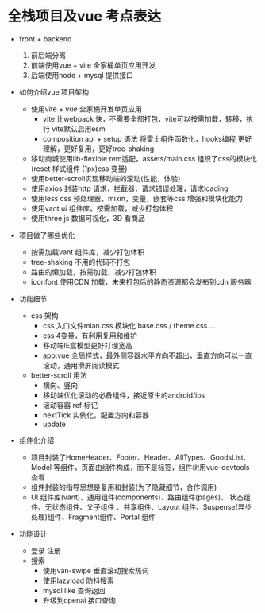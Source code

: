 # 全栈项目及vue 考点表达

- front + backend
  1. 前后端分离  
  2. 前端使用vue + vite 全家桶单页应用开发
  3. 后端使用node + mysql 提供接口

- 如何介绍vue 项目架构
  - 使用vite + vue 全家桶开发单页应用  
    - vite 比webpack 快，不需要全部打包，vite可以按需加载，转移，执行 
      vite默认启用esm  
    - composition api + setup 语法 将雷士组件函数化，hooks编程
      更好理解，更好复用，更好tree-shaking  
  - 移动商城使用lib-flexible rem适配，assets/main.css 组织了css的模块化
    (reset 样式组件 (1px)css 变量)
  - 使用better-scroll实现移动端的滚动(性能，体验)
  - 使用axios 封装http 请求，拦截器，请求错误处理，请求loading  
  - 使用less css 预处理器，mixin，变量，嵌套等css 增强和模块化能力 
  - 使用vant ui 组件库，按需加载，减少打包体积
  - 使用three.js 数据可视化，3D 看商品

- 项目做了哪些优化
   - 按需加载vant 组件库，减少打包体积
   - tree-shaking 不用的代码不打包
   - 路由的懒加载，按需加载，减少打包体积
   - iconfont 使用CDN 加载，未来打包后的静态资源都会发布到cdn 服务器

- 功能细节
  - css 架构
     - css 入口文件mian.css 模块化 base.css / theme.css ...
     - css 4变量，有利用复用和维护
     - 移动端IE盒模型更好打理宽高
     - app.vue 全局样式，最外侧容器水平方向不超出，垂直方向可以一直滚动，通用滑屏阅读模式
  - better-scroll 用法
    - 横向、竖向
    - 移动端优化滚动的必备组件，接近原生的android/ios 
    - 滚动容器 ref 标记
    - nextTick 实例化，配置方向和容器
    - update

- 组件化介绍
  - 项目封装了HomeHeader、Footer、Header、AllTypes、GoodsList、Model 等组件，页面由组件构成，而不是标签，组件树用vue-devtools 查看
  - 组件封装的指导思想是复用和封装(为了隐藏细节，合作调用)
  - UI 组件库(vant)、通用组件(components)、路由组件(pages)、
    状态组件、无状态组件、父子组件 、共享组件、Layout 组件、Suspense(异步处理)组件、Fragment组件、Portal 组件

- 功能设计
  - 登录 注册
  - 搜索
    - 使用van-swipe 垂直滚动搜索热词
    - 使用lazyload 防抖搜索
    - mysql like 查询返回
    - 升级到openai 接口查询
